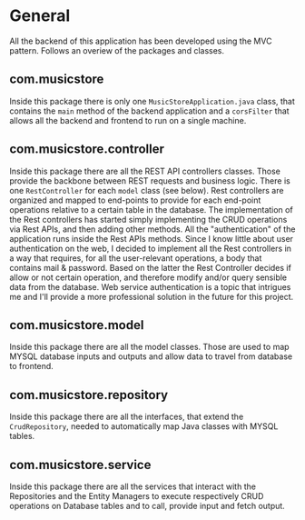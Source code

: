 # General
All the backend of this application has been developed using the MVC pattern. Follows an overiew of the packages and classes.

## com.musicstore
Inside this package there is only one `MusicStoreApplication.java` class, that contains the `main` method of the backend application and a `corsFilter` that allows all the backend and frontend to run on a single machine.  

## com.musicstore.controller
Inside this package there are all the REST API controllers classes. Those provide the backbone between REST requests and business logic. There is one `RestController` for each `model` class (see below). Rest controllers are organized and mapped to end-points to provide for each end-point operations relative to a certain table in the database. The implementation of the Rest controllers has started simply implementing the CRUD operations via Rest APIs, and then adding other methods. All the "authentication" of the application runs inside the Rest APIs methods. Since I know little about user authentication on the web, I decided to implement all the Rest controllers in a way that requires, for all the user-relevant operations, a body that contains mail & password. Based on the latter the Rest Controller decides if allow or not certain operation, and therefore modify and/or query sensible data from the database. Web service authentication is a topic that intrigues me and I'll provide a more professional solution in the future for this project. 

## com.musicstore.model
Inside this package there are all the model classes. Those are used to map MYSQL database inputs and outputs and allow data to travel from database to frontend. 

## com.musicstore.repository
Inside this package there are all the interfaces, that extend the `CrudRepository`, needed to automatically map Java classes with MYSQL tables. 

## com.musicstore.service
Inside this package there are all the services that interact with the Repositories and the Entity Managers to execute respectively CRUD operations on Database tables and to call, provide input and fetch output.
